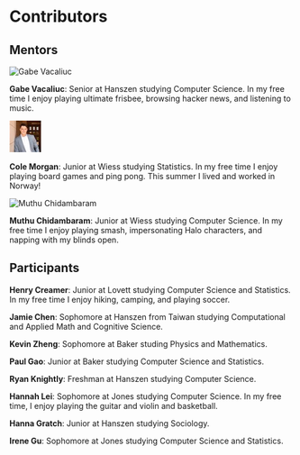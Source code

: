 # Contributors

## Mentors

![Gabe Vacaliuc](https://s.gravatar.com/avatar/d18596782d2a75d869aef7bc22b74764?s=80)

**Gabe Vacaliuc**: Senior at Hanszen studying Computer Science. In my free time
I enjoy playing ultimate frisbee, browsing hacker news, and listening to music.

![Cole Morgan](./imgs/cole-morgan.jpg)

**Cole Morgan**: Junior at Wiess studying Statistics. In my free time I enjoy
playing board games and ping pong. This summer I lived and worked in Norway!

![Muthu Chidambaram](./imgs/muthu-chid.jpg)

**Muthu Chidambaram**: Junior at Wiess studying Computer Science. In my free time I enjoy
playing smash, impersonating Halo characters, and napping with my blinds open. 

## Participants


**Henry Creamer**: Junior at Lovett studying Computer Science and Statistics. In my free time I enjoy hiking, camping, and playing soccer.

**Jamie Chen**: Sophomore at Hanszen from Taiwan studying Computational
and Applied Math and Cognitive Science. 

**Kevin Zheng**: Sophomore at Baker studing Physics and Mathematics.

**Paul Gao**: Junior at Baker studying Computer Science and Statistics.

**Ryan Knightly**: Freshman at Hanszen studying Computer Science.

**Hannah Lei**: Sophomore at Jones studying Computer Science. In my free time, I enjoy playing the guitar and violin and basketball.

**Hanna Gratch**: Junior at Hanszen studying Sociology.

**Irene Gu**: Sophomore at Jones studying Computer Science and Statistics.
